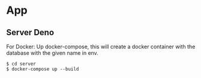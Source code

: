 # App


## Server Deno
For Docker: Up docker-compose, this will create a docker container with the database with the given name in env.

```
$ cd server
$ docker-compose up --build
```
